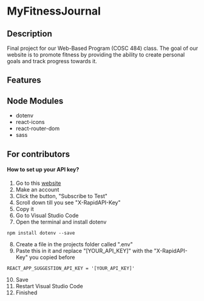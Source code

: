 # MyFitnessJournal
## Description
Final project for our Web-Based Program (COSC 484) class. The goal of our website is to promote fitness by providing the ability to create personal goals and track progress towards it.

## Features

## Node Modules
- dotenv
- react-icons
- react-router-dom
- sass

## For contributors
#### How to set up your API key?
1. Go to this [website](https://rapidapi.com/apininjas/api/exercises-by-api-ninjas)
2. Make an account
3. Click the button, "Subscribe to Test"
4. Scroll down till you see "X-RapidAPI-Key"
5. Copy it
6. Go to Visual Studio Code
7. Open the terminal and install dotenv
```
npm install dotenv --save
```
8. Create a file in the projects folder called ".env"
9. Paste this in it and replace "[YOUR_API_KEY]" with the "X-RapidAPI-Key" you copied before
```
REACT_APP_SUGGESTION_API_KEY = '[YOUR_API_KEY]'
```
10. Save
11. Restart Visual Studio Code
12. Finished
